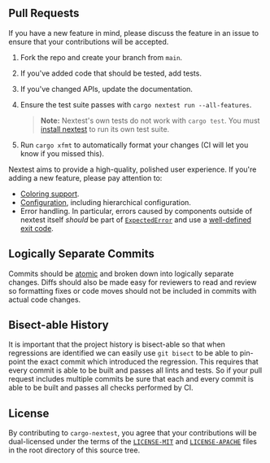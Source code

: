 ## Pull Requests

If you have a new feature in mind, please discuss the feature in an issue to ensure that your
contributions will be accepted.

1. Fork the repo and create your branch from `main`.
2. If you've added code that should be tested, add tests.
3. If you've changed APIs, update the documentation.
4. Ensure the test suite passes with `cargo nextest run --all-features`.

   > **Note:** Nextest's own tests do not work with `cargo test`. You must [install
   > nextest](https://nexte.st/docs/installation/pre-built-binaries/) to run its own test suite.

5. Run `cargo xfmt` to automatically format your changes (CI will let you know if you missed this).

Nextest aims to provide a high-quality, polished user experience. If you're adding a new
feature, please pay attention to:

- [Coloring support](https://rust-cli-recommendations.sunshowers.io/colors.html).
- [Configuration](https://rust-cli-recommendations.sunshowers.io/configuration.html), including hierarchical configuration.
- Error handling. In particular, errors caused by components outside of nextest itself _should_ be part of [`ExpectedError`](https://github.com/nextest-rs/nextest/blob/main/cargo-nextest/src/errors.rs) and use a [well-defined exit code](https://docs.rs/nextest-metadata/latest/nextest_metadata/enum.NextestExitCode.html).

## Logically Separate Commits

Commits should be
[atomic](https://en.wikipedia.org/wiki/Atomic_commit#Atomic_commit_convention)
and broken down into logically separate changes. Diffs should also be made easy
for reviewers to read and review so formatting fixes or code moves should not
be included in commits with actual code changes.

## Bisect-able History

It is important that the project history is bisect-able so that when
regressions are identified we can easily use `git bisect` to be able to
pin-point the exact commit which introduced the regression. This requires that
every commit is able to be built and passes all lints and tests. So if your
pull request includes multiple commits be sure that each and every commit is
able to be built and passes all checks performed by CI.

## License

By contributing to `cargo-nextest`, you agree that your contributions will be dual-licensed under
the terms of the [`LICENSE-MIT`](LICENSE-MIT) and [`LICENSE-APACHE`](LICENSE-APACHE) files in the
root directory of this source tree.
